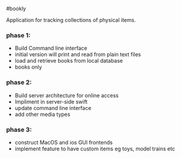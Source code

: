 #bookly  

Application for tracking collections of physical items.
### phase 1: 

- Build Command line interface
- initial version will print and read from plain text files
- load and retrieve books from local database
- books only

### phase 2:
- Build server architecture for online access
- Impliment in server-side swift
- update command line interface
- add other media types

### phase 3:
- construct MacOS and ios GUI frontends
- implement feature to have custom items eg toys, model trains etc

